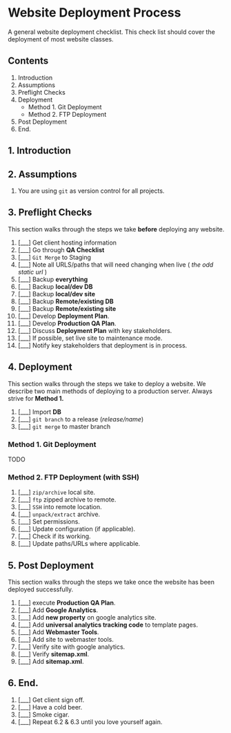 # Website Deployment Process

A general website deployment checklist. This check list should cover the deployment of most website classes.

## Contents

1. Introduction
2. Assumptions
3. Preflight Checks
4. Deployment
    * Method 1. Git Deployment
    * Method 2. FTP Deployment
5. Post Deployment
6. End.

## 1. Introduction

## 2. Assumptions

1. You are using `git` as version control for all projects.

## 3. Preflight Checks

This section walks through the steps we take **before** deploying any website.

1. [___] Get client hosting information 
2. [___] Go through **QA Checklist**
  1. [___] `Git Merge` to Staging
  2. [___] Note all URLS/paths that will need changing when live ( *the odd static url* )
3. [___] Backup **everything**
  1. [___] Backup **local/dev DB** 
  2. [___] Backup **local/dev site** 
  3. [___] Backup **Remote/existing DB** 
  4. [___] Backup **Remote/existing site** 
4. [___] Develop **Deployment Plan**.
5. [___] Develop **Production QA Plan**.
6. [___] Discuss **Deployment Plan** with key stakeholders.
7. [___] If possible, set live site to maintenance mode.
8. [___] Notify key stakeholders that deployment is in process.

## 4. Deployment

This section walks through the steps we take to deploy a website. We describe two main methods of deploying to a production server. Always strive for **Method 1.**

1. [___] Import **DB**
2. [___] `git branch` to a release (*release/name*)
3. [___] `git merge` to master branch

### Method 1. Git Deployment

TODO

### Method 2. FTP Deployment (with SSH)

1. [___] `zip/archive` local site.
2. [___] `ftp` zipped archive to remote.
3. [___] `SSH` into remote location.
4. [___] `unpack/extract` archive.
5. [___] Set permissions.
6. [___] Update configuration (if applicable).
7. [___] Check if its working.
8. [___] Update paths/URLs where applicable.

## 5. Post Deployment

This section walks through the steps we take once the website has been deployed successfully.

1. [___] execute **Production QA Plan**.
2. [___] Add **Google Analytics**.
  1. [___] Add **new property** on google analytics site.
  2. [___] Add **universal analytics tracking code** to template pages.
3. [___] Add **Webmaster Tools**.
  1. [___] Add site to webmaster tools.
  2. [___] Verify site with google analytics.
  3. [___] Verify **sitemap.xml**.
  4. [___] Add **sitemap.xml**.

## 6. End.

1. [___] Get client sign off.
2. [___] Have a cold beer.
3. [___] Smoke cigar.
4. [___] Repeat 6.2 & 6.3 until you love yourself again.